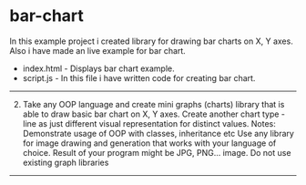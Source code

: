 # bar-chart

In this example project i created library for drawing bar charts on X, Y axes. 
Also i have made an live example for bar chart.

- index.html - Displays bar chart example.
- script.js - In this file i have written code for creating bar chart.

-----------------------

2. Take any OOP language and create mini graphs (charts) library that is able to draw basic bar chart on X, Y axes. Create another chart type - line as just different visual representation for distinct values. 
Notes:
Demonstrate usage of OOP with classes, inheritance etc
Use any library for image drawing and generation that works with your language of choice. Result of your program might be JPG, PNG... image. Do not use existing graph libraries 

-----------------

